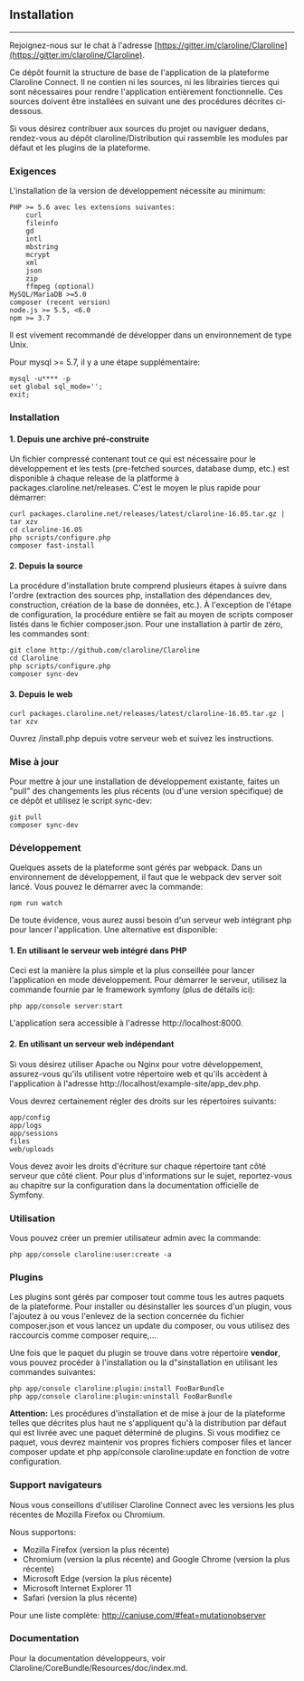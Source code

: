 ## Installation  ##
---

Rejoignez-nous sur le chat à l'adresse [https://gitter.im/claroline/Claroline](https://gitter.im/claroline/Claroline).

Ce dépôt fournit la structure de base de l'application de la plateforme Claroline Connect. Il ne contien ni les sources, ni les librairies tierces qui sont nécessaires pour rendre l'application entièrement fonctionnelle. Ces sources doivent être installées en suivant une des procédures décrites ci-dessous.

Si vous désirez contribuer aux sources du projet ou naviguer dedans, rendez-vous au dépôt claroline/Distribution qui rassemble les modules par défaut et les plugins de la plateforme.

### Exigences

L'installation de la version de développement nécessite au minimum:

    PHP >= 5.6 avec les extensions suivantes:
        curl
        fileinfo
        gd
        intl
        mbstring
        mcrypt
        xml
        json
        zip
        ffmpeg (optional)
    MySQL/MariaDB >=5.0
    composer (recent version)
    node.js >= 5.5, <6.0
    npm >= 3.7

Il est vivement recommandé de développer dans un environnement de type Unix.

Pour mysql >= 5.7, il y a une étape supplémentaire:

    mysql -u**** -p
    set global sql_mode='';
    exit;

### Installation

#### 1. Depuis une archive pré-construite

Un fichier compressé contenant tout ce qui est nécessaire pour le développement et les tests (pre-fetched sources, database dump, etc.) est disponible à chaque release de la platforme à packages.claroline.net/releases. C'est le moyen le plus rapide pour démarrer:

    curl packages.claroline.net/releases/latest/claroline-16.05.tar.gz | tar xzv
    cd claroline-16.05
    php scripts/configure.php
    composer fast-install

#### 2. Depuis la source

La procédure d'installation brute comprend plusieurs étapes à suivre dans l'ordre (extraction des sources php, installation des dépendances dev, construction, création de la base de données, etc.). À l'exception de l'étape de configuration, la procédure entière se fait au moyen de scripts composer listés dans le fichier composer.json. Pour une installation à partir de zéro, les commandes sont:

    git clone http://github.com/claroline/Claroline
    cd Claroline
    php scripts/configure.php
    composer sync-dev

#### 3. Depuis le web

    curl packages.claroline.net/releases/latest/claroline-16.05.tar.gz | tar xzv

Ouvrez /install.php depuis votre serveur web et suivez les instructions.

### Mise à jour

Pour mettre à jour une installation de développement existante, faites un "pull" des changements les plus récents (ou d'une version spécifique) de ce dépôt et utilisez le script sync-dev:

    git pull
    composer sync-dev

### Développement

Quelques assets de la plateforme sont gérés par webpack. Dans un environnement de développement, il faut que le webpack dev server soit lancé. Vous pouvez le démarrer avec la commande:

    npm run watch

De toute évidence, vous aurez aussi besoin d'un serveur web intégrant php pour lancer l'application. Une alternative est disponible:

#### 1. En utilisant le serveur web intégré dans PHP

Ceci est la manière la plus simple et la plus conseillée pour lancer l'application en mode développement. Pour démarrer le serveur, utilisez la commande fournie par le framework symfony (plus de détails ici):

    php app/console server:start

L'application sera accessible à l'adresse http://localhost:8000.

#### 2. En utilisant un serveur web indépendant

Si vous désirez utiliser Apache ou Nginx pour votre développement, assurez-vous qu'ils utilisent votre répertoire web et qu'ils accèdent à l'application à l'adresse http://localhost/example-site/app_dev.php.

Vous devrez certainement régler des droits sur les répertoires suivants:

    app/config
    app/logs
    app/sessions
    files
    web/uploads

Vous devez avoir les droits d'écriture sur chaque répertoire tant côté serveur que côté client. Pour plus d'informations sur le sujet, reportez-vous au chapitre sur la configuration dans la documentation officielle de Symfony.

### Utilisation

Vous pouvez créer un premier utilisateur admin avec la commande:

    php app/console claroline:user:create -a

### Plugins

Les plugins sont gérés par composer tout comme tous les autres paquets de la plateforme. Pour installer ou désinstaller les sources d'un plugin, vous l'ajoutez à ou vous l'enlevez de la section concernée du fichier composer.json et vous lancez un update du composer, ou vous utilisez des raccourcis comme composer require,...

Une fois que le paquet du plugin se trouve dans votre répertoire **vendor**, vous pouvez procéder à l'installation ou la d"sinstallation en utilisant les commandes suivantes:

    php app/console claroline:plugin:install FooBarBundle
    php app/console claroline:plugin:uninstall FooBarBundle

**Attention:** Les procédures d'installation et de mise à jour de la plateforme telles que décrites plus haut ne s'appliquent qu'à la distribution par défaut qui est livrée avec une paquet déterminé de plugins. Si vous modifiez ce paquet, vous devrez maintenir vos propres fichiers composer files et lancer composer update et php app/console claroline:update en fonction de votre configuration.

### Support navigateurs

Nous vous conseillons d'utiliser Claroline Connect avec les versions les plus récentes de Mozilla Firefox ou Chromium.

Nous supportons:

* Mozilla Firefox (version la plus récente)
* Chromium (version la plus récente) and Google Chrome (version la plus récente)
* Microsoft Edge (version la plus récente)
* Microsoft Internet Explorer 11
* Safari (version la plus récente)

Pour une liste complète: http://caniuse.com/#feat=mutationobserver

### Documentation

Pour la documentation développeurs, voir Claroline/CoreBundle/Resources/doc/index.md.
